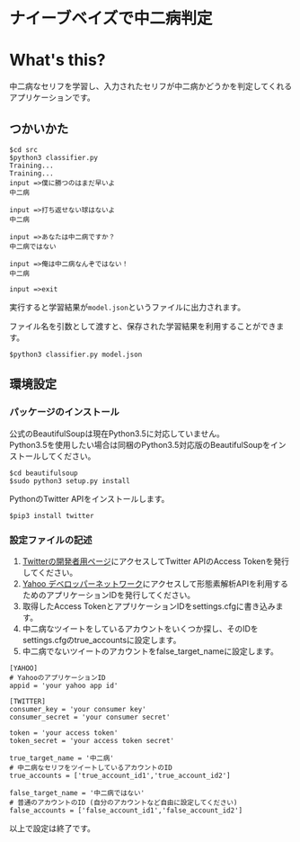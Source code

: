 ナイーブベイズで中二病判定
==========================

# What's this?
中二病なセリフを学習し、入力されたセリフが中二病かどうかを判定してくれるアプリケーションです。

## つかいかた

```
$cd src
$python3 classifier.py
Training...
Training...
input =>僕に勝つのはまだ早いよ
中二病

input =>打ち返せない球はないよ
中二病

input =>あなたは中二病ですか？
中二病ではない

input =>俺は中二病なんぞではない！
中二病

input =>exit
```

実行すると学習結果が```model.json```というファイルに出力されます。  

ファイル名を引数として渡すと、保存された学習結果を利用することができます。

```
$python3 classifier.py model.json
```

## 環境設定
### パッケージのインストール
公式のBeautifulSoupは現在Python3.5に対応していません。  
Python3.5を使用したい場合は同梱のPython3.5対応版のBeautifulSoupをインストールしてください。  

```
$cd beautifulsoup
$sudo python3 setup.py install
```

PythonのTwitter APIをインストールします。
```
$pip3 install twitter
```

### 設定ファイルの記述
1. [Twitterの開発者用ページ](https://apps.twitter.com/)にアクセスしてTwitter APIのAccess Tokenを発行してください。
2. [Yahoo デベロッパーネットワーク](http://developer.yahoo.co.jp/start/)にアクセスして形態素解析APIを利用するためのアプリケーションIDを発行してください。
3. 取得したAccess TokenとアプリケーションIDをsettings.cfgに書き込みます。
4. 中二病なツイートをしているアカウントをいくつか探し、そのIDをsettings.cfgのtrue_accountsに設定します。
5. 中二病でないツイートのアカウントをfalse_target_nameに設定します。

```
[YAHOO]
# YahooのアプリケーションID
appid = 'your yahoo app id'

[TWITTER]
consumer_key = 'your consumer key'
consumer_secret = 'your consumer secret'

token = 'your access token'
token_secret = 'your access token secret'

true_target_name = '中二病'
# 中二病なセリフをツイートしているアカウントのID
true_accounts = ['true_account_id1','true_account_id2']

false_target_name = '中二病ではない'
# 普通のアカウントのID (自分のアカウントなど自由に設定してください)
false_accounts = ['false_account_id1','false_account_id2']
```

以上で設定は終了です。
